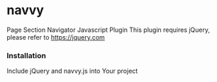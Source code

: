 # navvy
Page Section Navigator Javascript Plugin
This plugin requires jQuery, please refer to https://jquery.com

<h3>Installation</h3>
<p>Include jQuery and navvy.js into Your project</p>
<code>
  <script src="https://code.jquery.com/jquery-3.6.0.js" integrity="sha256-H+K7U5CnXl1h5ywQfKtSj8PCmoN9aaq30gDh27Xc0jk=" crossorigin="anonymous"></script>
  <br><br>
  <script src='navvy.js'></script>
</code>
